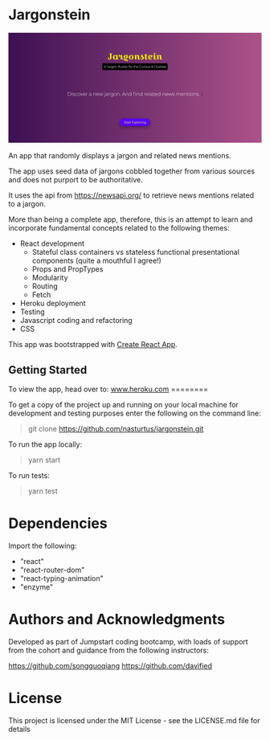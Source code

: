 # Jargonstein

![](public/Assets/jargonstein-landing-page.png)

An app that randomly displays a jargon and related news mentions.

The app uses seed data of jargons cobbled together from various sources and does not purport to be authoritative. 

It uses the api from https://newsapi.org/ to retrieve news mentions related to a jargon.

More than being a complete app, therefore, this is an attempt to learn and incorporate fundamental concepts related to the following themes:

* React development
  * Stateful class containers vs stateless functional presentational components (quite a mouthful I agree!)
  * Props and PropTypes
  * Modularity
  * Routing
  * Fetch
* Heroku deployment
* Testing
* Javascript coding and refactoring
* CSS

This app was bootstrapped with [Create React App](https://github.com/facebookincubator/create-react-app).

## Getting Started

To view the app, head over to:
www.heroku.com ========

To get a copy of the project up and running on your local machine for development and testing purposes enter the following on the command line:

> git clone https://github.com/nasturtus/jargonstein.git

To run the app locally:

> yarn start

To run tests:

> yarn test

# Dependencies

Import the following:

* "react"
* "react-router-dom"
* "react-typing-animation"
* "enzyme"

# Authors and Acknowledgments

Developed as part of Jumpstart coding bootcamp, with loads of support from the cohort and guidance from the following instructors:

https://github.com/songguoqiang
https://github.com/davified

# License

This project is licensed under the MIT License - see the LICENSE.md file for details
